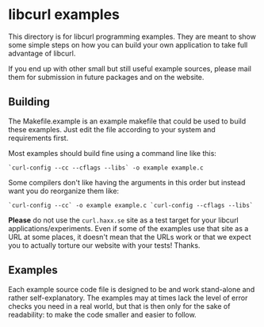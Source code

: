 # libcurl examples

This directory is for libcurl programming examples. They are meant to show
some simple steps on how you can build your own application to take full
advantage of libcurl.

If you end up with other small but still useful example sources, please mail
them for submission in future packages and on the website.

## Building

The Makefile.example is an example makefile that could be used to build these
examples. Just edit the file according to your system and requirements first.

Most examples should build fine using a command line like this:

    `curl-config --cc --cflags --libs` -o example example.c

Some compilers don't like having the arguments in this order but instead
want you do reorganize them like:

    `curl-config --cc` -o example example.c `curl-config --cflags --libs`

**Please** do not use the `curl.haxx.se` site as a test target for your
libcurl applications/experiments. Even if some of the examples use that site
as a URL at some places, it doesn't mean that the URLs work or that we expect
you to actually torture our website with your tests!  Thanks.

## Examples

Each example source code file is designed to be and work stand-alone and
rather self-explanatory. The examples may at times lack the level of error
checks you need in a real world, but that is then only for the sake of
readability: to make the code smaller and easier to follow.
